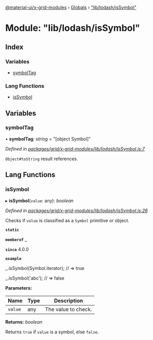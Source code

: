 [@material-ui/x-grid-modules](../README.md) › [Globals](../globals.md) › ["lib/lodash/isSymbol"](_lib_lodash_issymbol_.md)

# Module: "lib/lodash/isSymbol"

## Index

### Variables

- [symbolTag](_lib_lodash_issymbol_.md#symboltag)

### Lang Functions

- [isSymbol](_lib_lodash_issymbol_.md#issymbol)

## Variables

### symbolTag

• **symbolTag**: _string_ = "[object Symbol]"

_Defined in [packages/grid/x-grid-modules/lib/lodash/isSymbol.js:7](https://github.com/mui-org/material-ui-x/blob/a679779/packages/grid/x-grid-modules/lib/lodash/isSymbol.js#L7)_

`Object#toString` result references.

## Lang Functions

### isSymbol

▸ **isSymbol**(`value`: any): _boolean_

_Defined in [packages/grid/x-grid-modules/lib/lodash/isSymbol.js:26](https://github.com/mui-org/material-ui-x/blob/a679779/packages/grid/x-grid-modules/lib/lodash/isSymbol.js#L26)_

Checks if `value` is classified as a `Symbol` primitive or object.

**`static`**

**`memberof`** \_

**`since`** 4.0.0

**`example`**

\_.isSymbol(Symbol.iterator);
// => true

\_.isSymbol('abc');
// => false

**Parameters:**

| Name    | Type | Description         |
| ------- | ---- | ------------------- |
| `value` | any  | The value to check. |

**Returns:** _boolean_

Returns `true` if `value` is a symbol, else `false`.
